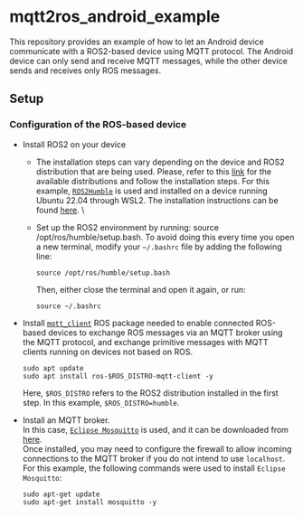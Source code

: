 # mqtt2ros_android_example
This repository provides an example of how to let an Android device communicate with a ROS2-based device using MQTT protocol.
The Android device can only send and receive MQTT messages, while the other device sends and receives only ROS messages.

## Setup
### Configuration of the ROS-based device
* Install ROS2 on your device
  * The installation steps can vary depending on the device and ROS2 distribution that are being used. Please, refer to this [link](https://docs.ros.org/en/rolling/Releases.html) for the available distributions and follow the installation steps.
    For this example, [`ROS2Humble`](https://docs.ros.org/en/rolling/Releases/Release-Humble-Hawksbill.html) is used and installed on a device running Ubuntu 22.04 through WSL2.
    The installation instructions can be found [here](https://docs.ros.org/en/humble/Installation/Ubuntu-Install-Debians.html).
    \
  * Set up the ROS2 environment by running: source /opt/ros/humble/setup.bash.
    To avoid doing this every time you open a new terminal, modify your `~/.bashrc` file by adding the following line:
     
     ```
    source /opt/ros/humble/setup.bash
     ```
     Then, either close the terminal and open it again, or run:
    ```
    source ~/.bashrc
    ```

* Install [`mqtt_client`](https://wiki.ros.org/mqtt_client) ROS package needed to enable connected ROS-based devices to exchange ROS messages via an MQTT broker using the MQTT protocol, and exchange primitive messages with MQTT clients running on devices not based on ROS.
    ```
    sudo apt update
    sudo apt install ros-$ROS_DISTRO-mqtt-client -y
    ```
    Here, `$ROS_DISTRO` refers to the ROS2 distribution installed in the first step. In this example, `$ROS_DISTRO=humble`.
  
* Install an MQTT broker. \
    In this case, [`Eclipse Mosquitto`](https://mosquitto.org/) is used, and it can be downloaded from [here](https://mosquitto.org/download/). \
    Once installed, you may need to configure the firewall to allow incoming connections to the MQTT broker if you do not intend to use `localhost`.
    For this example, the following commands were used to install `Eclipse Mosquitto`:
  ```
  sudo apt-get update
  sudo apt-get install mosquitto -y
  ```
